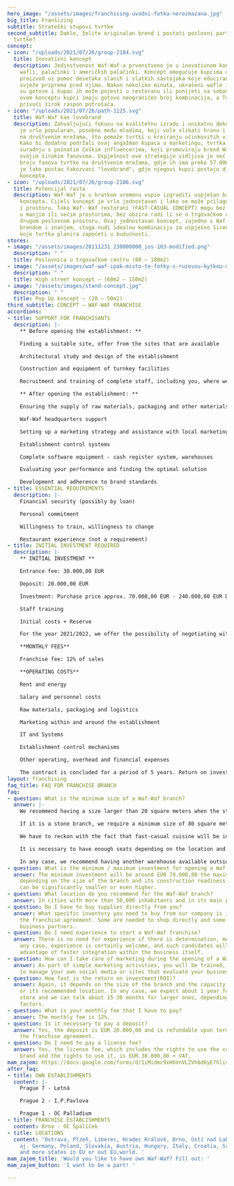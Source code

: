 ```yaml
---
hero_image: "/assets/images/franchising-uvodni-fotka-nerozmazana.jpg"
big_title: Franšizing
subtitle: Strateški stupovi tvrtke
second_subtitle: Dakle, želite originalan brend i postati poslovni partner brzorastuće
  tvrtke?
concept:
- icon: "/uploads/2021/07/26/group-2184.svg"
  title: Inovativni koncept
  description: Jedinstvenost Waf-Waf-a prvenstveno je u inovativnom konceptu pripreme
    wafli, palačinki i američkih palačinki. Koncept omogućuje kupcima da slože vlastiti
    proizvod uz pomoć desetaka slanih i slatkih sastojaka koje educirano osoblje potom
    svježe priprema pred njima. Nakon nekoliko minuta, ukrašeni wafle ili palačinke
    su gotove i kupac ih može pojesti u restoranu ili ponijeti sa sobom. Zahvaljujući
    ovom konceptu kupci imaju gotovo neograničen broj kombinacija, a Tvrtka je u mogućnosti
    privući širok raspon potrošača.
- icon: "/uploads/2021/07/26/path-1125.svg"
  title: Waf-Waf kao lovebrand
  description: Zahvaljujući fokusu na kvalitetnu izradu i unikatnu dekoraciju, Waf-Waf
    je vrlo popularan, posebno među mladima, koji vole slikati hranu i dijeliti je
    na društvenim mrežama, što pomaže tvrtki u kreiranju učinkovitih viralnih kampanja.
    Kako bi dodatno podržali ovaj angažman kupaca u marketingu, tvrtka je započela
    suradnju s poznatim češkim influencerima, koji promoviraju brend Waf-Waf među
    svojim širokim fanovima. Uspješnost ove strategije vidljiva je već danas u velikom
    broju fanova tvrtke na društvenim mrežama, gdje ih ima preko 57.000.  Waf-Waf
    je tako postao takozvani "lovebrand", gdje njegovi kupci postaju dio cjelokupnog
    koncepta.
- icon: "/uploads/2021/07/26/group-2186.svg"
  title: Potencijal rasta
  description: Waf-Waf je u kratkom vremenu uspio izgraditi uspješan brend iz inovativnog
    koncepta. Cijeli koncept je vrlo jednostavan i lako se može prilagoditi lokaciji
    i prostoru. Tako Waf- Waf restorani (FAST-CASUAL CONCEPT) mogu bez problema raditi
    u manjim ili većim prostorima, bez obzira radi li se o trgovačkom centru ili nekom
    drugom poslovnom prostoru. Ovaj jednostavan koncept, zajedno s Waf-Waf-ovim snažnim
    brendom i znanjem, stoga nudi idealnu kombinaciju za uspješno širenje franšize
    koje tvrtka planira započeti u budućnosti.
stores:
- image: "/assets/images/20111231_230000000_ios-103-modified.png"
  description: " "
  title: Poslovnica u trgovačkom centru (80 – 180m2)
- image: "/assets/images/waf-waf-ipak-misto-te-fotky-s-ruzovou-kytkou-mala-fotka-v-uvodnim-ramecku.jpg"
  description: " "
  title: High street koncept – (60m2 – 150m2)
- image: "/assets/images/stand-concept.jpg"
  description: " "
  title: Pop Up koncept – (20 – 50m2)
third_subtitle: CONCEPT – WAF-WAF FRANCHISE
accordions:
- title: SUPPORT FOR FRANCHISANTS
  description: |-
    ** Before opening the establishment: **

    Finding a suitable site, offer from the sites that are available

    Architectural study and design of the establishment

    Construction and equipment of turnkey facilities

    Recruitment and training of complete staff, including you, where we will introduce you to individual processes (operation, quality, marketing, finance, human resources, restaurant control, loyalty system, software, etc.)

    ** After opening the establishment: **

    Ensuring the supply of raw materials, packaging and other materials (especially marketing), including technology and logistics

    Waf-Waf headquarters support

    Setting up a marketing strategy and assistance with local marketing

    Establishment control systems

    Complete software equipment - cash register system, warehouses

    Evaluating your performance and finding the optimal solution

    Development and adherence to brand standards
- title: ESSENTIAL REQUIREMENTS
  description: |-
    Financial security (possibly by loan)

    Personal commitment

    Willingness to train, willingness to change

    Restaurant experience (not a requirement)
- title: INITIAL INVESTMENT REQUIRED
  description: |-
    ** INITIAL INVESTMENT **

    Entrance fee: 30.000,00 EUR

    Deposit: 20.000,00 EUR

    Investment: Purchase price approx. 70.000,00 EUR - 240.000,00 EUR Depending on the type of operation selected

    Staff training

    Initial costs + Reserve

    For the year 2021/2022, we offer the possibility of negotiating within the offered entry conditions, the so-called CovidDiscount.

    **MONTHLY FEES**

    Franchise fee: 12% of sales

    **OPERATING COSTS**

    Rent and energy

    Salary and personnel costs

    Raw materials, packaging and logistics

    Marketing within and around the establishment

    IT and Systems

    Establishment control mechanisms

    Other operating, overhead and financial expenses

    The contract is concluded for a period of 5 years. Return on investment can be achieved within 12-24 months.
layout: franchising
faq_title: FAQ FOR FRANCHISE BRANCH
faq:
- question: What is the minimum size of a Waf-Waf branch?
  answer: |-
    We recommend having a size larger than 20 square meters when the stand is in the mall.

    If it is a stone branch, we require a minimum size of 80 square meters.

    We have to reckon with the fact that fast-casual cuisine will be installed here, as well as supplies or possibly a warehouse.

    It is necessary to have enough seats depending on the location and type of operation.

    In any case, we recommend having another warehouse available outside the premises.
- question: What is the minimum / maximum investment for opening a Waf-Waf franchise?
  answer: The minimum investment will be around EUR 70.000,00 the maximum EUR 240.000,00
    depending on the size of the branch and its construction readiness. The investment
    can be significantly smaller or even higher.
- question: What location do you recommend for the Waf-Waf branch?
  answer: In cities with more than 50,000 inhabitants and in its main places.
- question: Do I have to buy supplies directly from you?
  answer: What specific inventory you need to buy from our company is included in
    the franchise agreement. Some are needed to shop directly and some through our
    business partners.
- question: Do I need experience to start a Waf-Waf franchise?
  answer: There is no need for experience if there is determination, motivation. In
    any case, experience is certainly welcome, and such candidates will have a certain
    advantage of faster integration within the business itself.
- question: How can I take care of marketing during the opening of a Waf-Waf branch?
  answer: As part of simple marketing activities, you will be trained, for example,
    to manage your own social media or sites that evaluate your business.
- question: How fast is the return on investment(ROI)?
  answer: Again, it depends on the size of the branch and the capacity of the branch
    or its recommended location. In any case, we expect about 1 year for a smaller
    store and we can talk about 15-30 months for larger ones, depending on several
    factors.
- question: What is your monthly fee that I have to pay?
  answer: The monthly fee is 12%.
- question: Is it necessary to pay a deposit?
  answer: Yes, the deposit is EUR 20.000,00 and is refundable upon termination of
    the franchise agreement.
- question: Do I need to pay a license fee?
  answer: Yes, the license fee, which includes the rights to use the complete Waf-Waf
    brand and the rights to use it, is EUR 30.000,00 + VAT.
mam_zajem: https://docs.google.com/forms/d/1iMidmc9xHbVnVLZVh6d6yE7hliv2U6I_DqN5lSW_3vI/prefill
after_faq:
- title: OWN ESTABLISHMENTS
  content: |-
    Prague 7 - Letná

    Prague 2 - I.P.Pavlova

    Prague 1 - OC Palladium
- title: FRANCHISE ESTABLISHMENTS
  content: Brno - OC Špalíček
- title: LOCATIONS
  content: 'Ostrava, Plzeň, Liberec, Hradec Králové, Brno, Ústí nad Labem, České Budějovice
    aj. Germany, Poland, Slovakia, Austria, Hungary, Italy, Croatia, Srbia, Slovenia
    and more states in EU or out EU,world. '
mam_zajem_title: 'Would you like to have own Waf-Waf? Fill out: '
mam_zajem_button: 'I want to be a part! '

---
```

